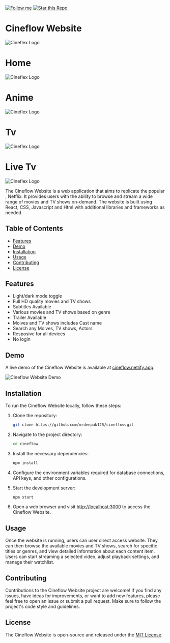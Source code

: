 [![Follow me](https://img.shields.io/github/followers/mrdeepak125?style=social)](https://github.com/mrdeepak125)
[![Star this Repo](https://img.shields.io/github/stars/mrdeepak125/music-with-react?style=social)](https://github.com/mrdeepak125/music-with-react)

# Cineflow  Website

![Cineflex Logo](https://res.cloudinary.com/djdi5hkyx/image/upload/v1725260012/Screenshot_2024-09-02_122003_lvnwyf.png)
# Home
![Cineflex Logo](https://res.cloudinary.com/djdi5hkyx/image/upload/v1725260012/Screenshot_2024-09-02_122011_wotaia.png)
# Anime
![Cineflex Logo](https://res.cloudinary.com/djdi5hkyx/image/upload/v1725260013/Screenshot_2024-09-02_122043_ebg10u.png)
# Tv
![Cineflex Logo](https://res.cloudinary.com/djdi5hkyx/image/upload/v1725260013/Screenshot_2024-09-02_122034_ydgbsf.png)
# Live Tv
![Cineflex Logo](https://res.cloudinary.com/djdi5hkyx/image/upload/v1725260012/Screenshot_2024-09-02_122050_u6e4tk.png)

The Cineflow  Website is a web application that aims to replicate the popular , Netflix. It provides users with the ability to browse and stream a wide range of movies and TV shows on-demand. The website is built using React, CSS, Javascript and Html with additional libraries and frameworks as needed.

## Table of Contents

- [Features](#features)
- [Demo](#demo)
- [Installation](#installation)
- [Usage](#usage)
- [Contributing](#contributing)
- [License](#license)

## Features

- Light/dark mode toggle
- Full HD quality movies and TV shows
- Subtitles Available
- Various movies and TV shows based on genre
- Trailer Available
- Moives and TV shows includes Cast name
- Search any Moives, TV shows, Actors
- Resposive for all devices
- No login

## Demo

A live demo of the Cineflow  Website is available at [cineflow.netlify.app](https://cineflow.netlify.app/).

![Cineflow  Website Demo](demo.gif)

## Installation

To run the Cineflow  Website locally, follow these steps:

1. Clone the repository:

   ```bash
   git clone https://github.com/mrdeepak125/cineflow.git
   ```

2. Navigate to the project directory:

   ```bash
   cd cineflow
   ```

3. Install the necessary dependencies:

   ```bash
   npm install
   ```

4. Configure the environment variables required for database connections, API keys, and other configurations.

5. Start the development server:

   ```bash
   npm start
   ```

6. Open a web browser and visit [http://localhost:3000](http://localhost:3000) to access the Cineflow  Website.

## Usage

Once the website is running, users can user direct access website. They can then browse the available movies and TV shows, search for specific titles or genres, and view detailed information about each content item. Users can start streaming a selected video, adjust playback settings, and manage their watchlist.

## Contributing

Contributions to the Cineflow Website project are welcome! If you find any issues, have ideas for improvements, or want to add new features, please feel free to open an issue or submit a pull request. Make sure to follow the project's code style and guidelines.

## License

The Cineflow Website is open-source and released under the [MIT License](LICENSE).
#
